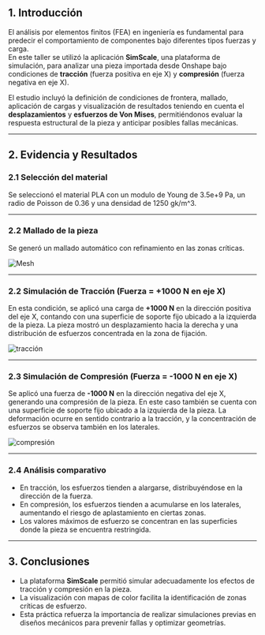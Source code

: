 ## 1. Introducción
El análisis por elementos finitos (FEA) en ingeniería es fundamental para predecir el comportamiento de componentes bajo diferentes tipos fuerzas y carga.  
En este taller se utilizó la aplicación **SimScale**, una plataforma de simulación, para analizar una pieza importada desde Onshape bajo condiciones de **tracción** (fuerza positiva en eje X) y **compresión** (fuerza negativa en eje X).  

El estudio incluyó la definición de condiciones de frontera, mallado, aplicación de cargas y visualización de resultados teniendo en cuenta el **desplazamientos** y **esfuerzos de Von Mises**, permitiéndonos evaluar la respuesta estructural de la pieza y anticipar posibles fallas mecánicas.  

---

## 2. Evidencia y Resultados

### 2.1 Selección del material
Se seleccionó el material PLA con un modulo de Young de 3.5e+9 Pa, un radio de Poisson de 0.36 y una densidad de 1250 gk/m^3.

---

### 2.2 Mallado de la pieza
Se generó un mallado automático con refinamiento en las zonas críticas. 

![Mesh](https://github.com/VictorRiveraT/Proyectos-de-Ingenier-a-1/blob/main/Proyectos%20de%20Ingenier%C3%ADa/Im%C3%A1genes/mallado.png)

---

### 2.2 Simulación de Tracción (Fuerza = +1000 N en eje X)
En esta condición, se aplicó una carga de **+1000 N** en la dirección positiva del eje X, contando con una superficie de soporte fijo ubicado a la izquierda de la pieza. La pieza mostró un desplazamiento hacia la derecha y una distribución de esfuerzos concentrada en la zona de fijación.  

![tracción](https://github.com/VictorRiveraT/Proyectos-de-Ingenier-a-1/blob/main/Proyectos%20de%20Ingenier%C3%ADa/Im%C3%A1genes/tracci%C3%B3n.png)

---

### 2.3 Simulación de Compresión (Fuerza = -1000 N en eje X)
Se aplicó una fuerza de **-1000 N** en la dirección negativa del eje X, generando una compresión de la pieza. En este caso también se cuenta con una superficie de soporte fijo ubicado a la izquierda de la pieza. La deformación ocurre en sentido contrario a la tracción, y la concentración de esfuerzos se observa también en los laterales.  

![compresión](https://github.com/VictorRiveraT/Proyectos-de-Ingenier-a-1/blob/main/Proyectos%20de%20Ingenier%C3%ADa/Im%C3%A1genes/compresi%C3%B3n.png)

---

### 2.4 Análisis comparativo
- En tracción, los esfuerzos tienden a alargarse, distribuyéndose en la dirección de la fuerza.  
- En compresión, los esfuerzos tienden a acumularse en los laterales, aumentando el riesgo de aplastamiento en ciertas zonas.  
- Los valores máximos de esfuerzo se concentran en las superficies donde la pieza se encuentra restringida.  

---

## 3. Conclusiones
- La plataforma **SimScale** permitió simular adecuadamente los efectos de tracción y compresión en la pieza.  
- La visualización con mapas de color facilita la identificación de zonas críticas de esfuerzo.  
- Esta práctica refuerza la importancia de realizar simulaciones previas en diseños mecánicos para prevenir fallas y optimizar geometrías.  

